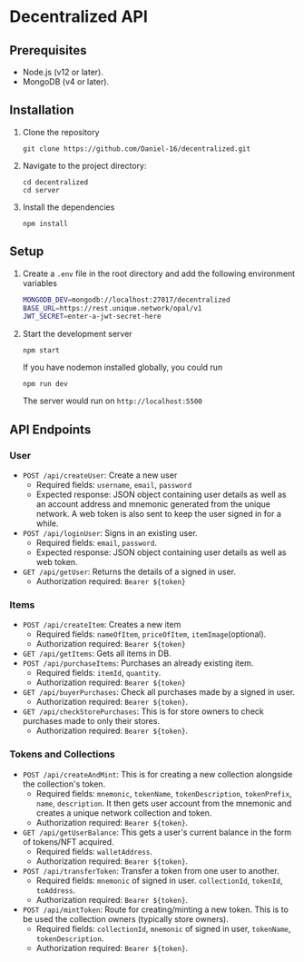 # Decentralized API

## Prerequisites

- Node.js (v12 or later).
- MongoDB (v4 or later).

## Installation

1. Clone the repository
   ```
   git clone https://github.com/Daniel-16/decentralized.git
   ```
2. Navigate to the project directory:
   ```
   cd decentralized
   cd server
   ```
3. Install the dependencies
   ```
   npm install
   ```

## Setup

1. Create a `.env` file in the root directory and add the following environment variables
   ```bash
   MONGODB_DEV=mongodb://localhost:27017/decentralized
   BASE_URL=https://rest.unique.network/opal/v1
   JWT_SECRET=enter-a-jwt-secret-here
   ```
2. Start the development server
   ```
   npm start
   ```
   If you have nodemon installed globally, you could run
   ```
   npm run dev
   ```
   The server would run on `http://localhost:5500`

## API Endpoints

### User

- `POST /api/createUser`: Create a new user
  - Required fields: `username`, `email`, `password`
  - Expected response: JSON object containing user details as well as an account address and mnemonic generated from the unique network. A web token is also sent to keep the user signed in for a while.
- `POST /api/loginUser`: Signs in an existing user.
  - Required fields: `email`, `password`.
  - Expected response: JSON object containing user details as well as web token.
- `GET /api/getUser`: Returns the details of a signed in user.
  - Authorization required: `Bearer ${token}`

### Items

- `POST /api/createItem`: Creates a new item
  - Required fields: `nameOfItem`, `priceOfItem`, `itemImage`(optional).
  - Authorization required: `Bearer ${token}`
- `GET /api/getItems`: Gets all items in DB.
- `POST /api/purchaseItems`: Purchases an already existing item.
  - Required fields: `itemId`, `quantity`.
  - Authorization required: `Bearer ${token}`
- `GET /api/buyerPurchases`: Check all purchases made by a signed in user.
  - Authorization required: `Bearer ${token}`.
- `GET /api/checkStorePurchases`: This is for store owners to check purchases made to only their stores.
  - Authorization required: `Bearer ${token}`.

### Tokens and Collections

- `POST /api/createAndMint`: This is for creating a new collection alongside the collection's token.
  - Required fields: `mnemonic`, `tokenName`, `tokenDescription`, `tokenPrefix`, `name`, `description`.
    It then gets user account from the mnemonic and creates a unique network collection and token.
  - Authorization required: `Bearer ${token}`.
- `GET /api/getUserBalance`: This gets a user's current balance in the form of tokens/NFT acquired.
  - Required fields: `walletAddress`.
  - Authorization required: `Bearer ${token}`.
- `POST /api/transferToken`: Transfer a token from one user to another.
  - Required fields: `mnemonic` of signed in user.
    `collectionId`, `tokenId`, `toAddress`.
  - Authorization required: `Bearer ${token}`.
- `POST /api/mintToken`: Route for creating/minting a new token. This is to be used the collection owners (typically store owners).
  - Required fields: `collectionId`, `mnemonic` of signed in user, `tokenName`, `tokenDescription`.
  - Authorization required: `Bearer ${token}`.
